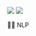 <p align>
  <a href="https://skagh.tistory.com/"><img src="https://img.shields.io/badge/🔥 Blog-FFCD00?style=flat-square&logoColor=white&link=https://velog.io/@woo0_hooo"/></a>
  <a href="https://sweet-woolen-b49.notion.site/Backend-developer-493aee282a28479a9e13c02c83484e78"><img src="https://img.shields.io/badge/🔑 experience-03C75A?style=flat-square&logoColor=white&link=https://velog.io/@woo0_hooo"/></a>
</p>
<p>👨‍💻 NLP</p>
<br>
